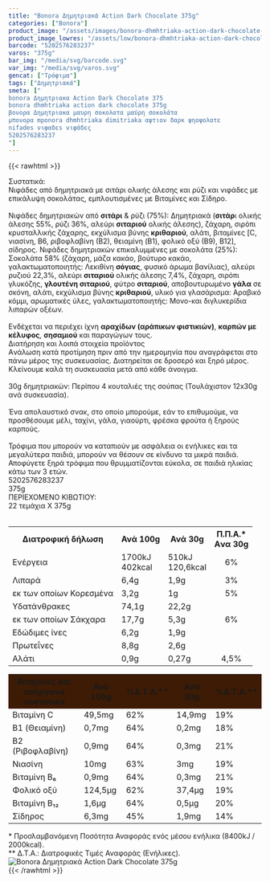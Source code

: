 ```yaml
---
title: "Bonora Δημητριακά Action Dark Chocolate 375g"
categories: ["Bonora"]
product_image: "/assets/images/bonora-dhmhtriaka-action-dark-chocolate-375g.jpg"
product_image_lowres: "/assets/low/bonora-dhmhtriaka-action-dark-chocolate-375g.jpg"
barcode: "5202576283237"
varos: "375g"
bar_img: "/media/svg/barcode.svg"
var_img: "/media/svg/varos.svg"
gencat: ["Τρόφιμα"]
tags: ["Δημητριακά"]
smeta: ["
bonora Δημητριακα Action Dark Chocolate 375
bonora dhmhtriaka action dark chocolate 375g
βονορα Δημητριακα μαυρη σοκολατα μαύρη σοκολάτα
μπονορα mponora dhmhtriaka dimitriaka αψτιον δαρκ ψηοψολατε
nifades νιφαδεs νιφάδες
5202576283237
"]
---
```

{{< rawhtml >}}

<div class="sload55"><div class="product"><div id="sistatika">Συστατικά:</div><div class="alltext">Νιφάδες από δημητριακά με σιτάρι ολικής άλεσης και ρύζι και νιφάδες με επικάλυψη σοκολάτας, εμπλουτισμένες με Βιταμίνες και Σίδηρο.<br><br>Νιφάδες δημητριακών από <b>σιτάρι</b> &amp; ρύζι (75%): Δημητριακά (<b>σιτάρ</b>ι ολικής άλεσης 55%, ρύζι 36%, αλεύρι <b>σιταριού</b> ολικής άλεσης), ζάχαρη, σιρόπι κρυσταλλικής ζάχαρης, εκχύλισμα βύνης <b>κριθαριού</b>, αλάτι, βιταμίνες [C, νιασίνη, B6, ριβοφλαβίνη (Β2), θειαμίνη (B1), φολικό οξύ (Β9), Β12], σίδηρος. Νιφάδες δημητριακών επικαλυμμένες με σοκολάτα (25%): Σοκολάτα 58% (ζάχαρη, μάζα κακάο, βούτυρο κακάο, γαλακτωματοποιητής: Λεκιθίνη <b>σόγιας</b>, φυσικό άρωμα βανίλιας), αλεύρι ρυζιού 22,3%, αλεύρι <b>σιταριού</b> ολικής άλεσης 7,4%, ζάχαρη, σιρόπι γλυκόζης, <b>γλουτένη σιταριού</b>, φύτρο <b>σιταριού</b>, αποβουτυρωμένο <b>γάλα</b> σε σκόνη, αλάτι, εκχύλισμα βύνης <b>κριθαριού</b>, υλικό για γλασάρισμα: Αραβικό κόμμι, αρωματικές ύλες, γαλακτωματοποιητής: Μονο-και διγλυκερίδια λιπαρών οξέων.<br><br>Ενδέχεται να περιέχει ίχνη <b>αραχίδων (αράπικων φιστικιών)</b>, <b>καρπών με κέλυφος</b>, <b>σησαμιού</b> και παραγώγων τους.</div><div id="loipa">Διατήρηση και λοιπά στοιχεία προϊόντος</div><div class="alltext">Aνάλωση κατά προτίμηση πριν από την ημερομηνία που αναγράφεται στο πάνω μέρος της συσκευασίας. Διατηρείται σε δροσερό και ξηρό μέρος. Κλείνουμε καλά τη συσκευασία μετά από κάθε άνοιγμα.<br><br>30g δημητριακών: Περίπου 4 κουταλιές της σούπας (Τουλάχιστον 12x30g ανά συσκευασία).<br><br>Ένα απολαυστικό σνακ, στο οποίο μπορούμε, εάν το επιθυμούμε, να προσθέσουμε μέλι, ταχίνι, γάλα, γιαούρτι, φρέσκα φρούτα ή ξηρούς καρπούς.<br><br>Τρόφιμα που μπορούν να καταπιούν με ασφάλεια οι ενήλικες και τα μεγαλύτερα παιδιά, μπορούν να θέσουν σε κίνδυνο τα μικρά παιδιά. Αποφύγετε ξηρά τρόφιμα που θρυμματίζονται εύκολα, σε παιδιά ηλικίας κάτω των 3 ετών.</div><div id="barcode"><div id="barimage1"></div><span id="bartext">5202576283237</span></div><div id="varos"><div id="varosimage1"></div><span id="varostext">375g</span></div><div id="kivotio">ΠΕΡΙΕΧΟΜΕΝΟ ΚΙΒΩΤΙΟΥ:<br>22 τεμάχια Χ 375g</div><br><div class="tabout"><table id="diatable"><tbody><tr><th>Διατροφική δήλωση</th><th>Ανά 100g</th><th>Ανά 30g</th><th>Π.Π.Α.*<br>Aνα 30g</th></tr><tr><td class="texr2">Ενέργεια</td><td class="texr">1700kJ<br>402kcal</td><td class="texr">510kJ<br>120,6kcal</td><td class="texr" style="text-align:center">6%</td></tr><tr><td class="texr2">Λιπαρά</td><td class="texr">6,4g</td><td class="texr">1,9g</td><td class="texr" style="text-align:center">3%</td></tr><tr><td class="gray">εκ των οποίων Κορεσµένα</td><td class="gray2">3,2g</td><td class="gray2">1g</td><td class="gray2" style="text-align:center">5%</td></tr><tr><td class="texr2">Yδατάνθρακες</td><td class="texr">74,1g</td><td class="texr">22,2g</td><td class="texr" style="text-align:center"></td></tr><tr><td class="gray">εκ των οποίων Σάκχαρα</td><td class="gray2">17,7g</td><td class="gray2">5,3g</td><td class="gray2" style="text-align:center">6%</td></tr><tr><td class="texr2">Eδώδιμες ίνες</td><td class="texr">6,2g</td><td class="texr">1,9g</td><td class="texr" style="text-align:center"></td></tr><tr><td class="texr2">Πρωτεΐνες</td><td class="texr">8,8g</td><td class="texr">2,6g</td><td class="texr" style="text-align:center"></td></tr><tr><td class="texr2">Αλάτι</td><td class="texr">0,9g</td><td class="texr">0,27g</td><td class="texr" style="text-align:center">4,5%</td></tr></tbody></table></div><div class="keno"></div><div class="tabout"><table id="diatable"><tbody><tr><th style="background:#3e1b04">Βιταμίνες και<br>ανόργανα συστατικά</th><th style="background:#3e1b04">Ανά 100g</th><th style="background:#3e1b04">%Δ.Τ.Α.**</th><th style="background:#3e1b04">Ανά 30g</th><th style="background:#3e1b04">%Δ.Τ.Α.**</th></tr><tr><td class="texr2">Βιταμίνη C</td><td class="texr">49,5mg</td><td class="texr">62%</td><td class="texr">14,9mg</td><td class="texr">19%</td></tr><tr><td class="texr2">B1 (Θειαμίνη)</td><td class="texr">0,7mg</td><td class="texr">64%</td><td class="texr">0,2mg</td><td class="texr">18%</td></tr><tr><td class="texr2">B2 (Ριβοφλαβίνη)</td><td class="texr">0,9mg</td><td class="texr">64%</td><td class="texr">0,3mg</td><td class="texr">21%</td></tr><tr><td class="texr2">Νιασίνη</td><td class="texr">10mg</td><td class="texr">63%</td><td class="texr">3mg</td><td class="texr">19%</td></tr><tr><td class="texr2">Βιταμίνη Β₆</td><td class="texr">0,9mg</td><td class="texr">64%</td><td class="texr">0,3mg</td><td class="texr">21%</td></tr><tr><td class="texr2">Φολικό οξύ</td><td class="texr">124,5μg</td><td class="texr">62%</td><td class="texr">37,4μg</td><td class="texr">19%</td></tr><tr><td class="texr2">Βιταμίνη Β₁₂</td><td class="texr">1,6μg</td><td class="texr">64%</td><td class="texr">0,5μg</td><td class="texr">20%</td></tr><tr><td class="texr2">Σίδηρος</td><td class="texr">6,3mg</td><td class="texr">45%</td><td class="texr">1,9mg</td><td class="texr">14%</td></tr></tbody></table></div><div class="alltext">* Προσλαμβανόμενη Ποσότητα Αναφοράς ενός μέσου ενήλικα (8400kJ / 2000kcal).<br>** Δ.Τ.Α.: Διατροφικές Τιμές Αναφοράς (Ενήλικες).</div><div class="pimg"><img alt="Bonora Δημητριακά Action Dark Chocolate 375g" title="Bonora Δημητριακά Action Dark Chocolate 375g" src="/assets/images/bonora-dhmhtriaka-action-dark-chocolate-375g.jpg"></div></div></div>
{{< /rawhtml >}}


